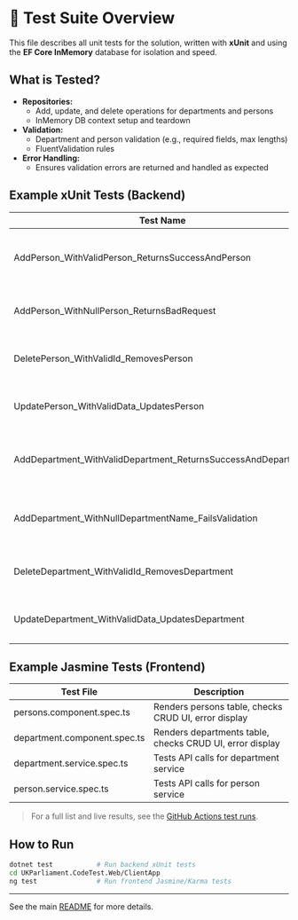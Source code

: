 # 🧪 Test Suite Overview

This file describes all unit tests for the solution, written with **xUnit** and using the **EF Core InMemory** database for isolation and speed.

## What is Tested?
- **Repositories:**
  - Add, update, and delete operations for departments and persons
  - InMemory DB context setup and teardown
- **Validation:**
  - Department and person validation (e.g., required fields, max lengths)
  - FluentValidation rules
- **Error Handling:**
  - Ensures validation errors are returned and handled as expected

## Example xUnit Tests (Backend)

| Test Name                                      | Description                                      |
|------------------------------------------------|--------------------------------------------------|
| AddPerson_WithValidPerson_ReturnsSuccessAndPerson | Adds a valid person and checks result            |
| AddPerson_WithNullPerson_ReturnsBadRequest     | Ensures null person returns BadRequest           |
| DeletePerson_WithValidId_RemovesPerson         | Deletes a person and checks removal              |
| UpdatePerson_WithValidData_UpdatesPerson       | Updates a person and checks new values           |
| AddDepartment_WithValidDepartment_ReturnsSuccessAndDepartment | Adds a valid department and checks result      |
| AddDepartment_WithNullDepartmentName_FailsValidation | Ensures null department name fails validation |
| DeleteDepartment_WithValidId_RemovesDepartment | Deletes a department and checks removal          |
| UpdateDepartment_WithValidData_UpdatesDepartment | Updates a department and checks new values      |

## Example Jasmine Tests (Frontend)

| Test File                        | Description                                      |
|----------------------------------|--------------------------------------------------|
| persons.component.spec.ts        | Renders persons table, checks CRUD UI, error display |
| department.component.spec.ts     | Renders departments table, checks CRUD UI, error display |
| department.service.spec.ts       | Tests API calls for department service            |
| person.service.spec.ts           | Tests API calls for person service                |

> For a full list and live results, see the [GitHub Actions test runs](https://github.com/<OWNER>/<REPO>/actions).

## How to Run
```sh
dotnet test           # Run backend xUnit tests
cd UKParliament.CodeTest.Web/ClientApp
ng test               # Run frontend Jasmine/Karma tests
```

---

See the main [README](./README.md) for more details.
